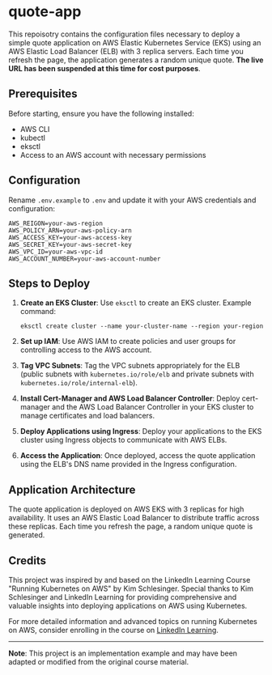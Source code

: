 # quote-app
This repoisotry contains the configuration files necessary to deploy a simple quote application on AWS Elastic Kubernetes Service (EKS) using an AWS Elastic Load Balancer (ELB) with 3 replica servers. Each time you refresh the page, the application generates a random unique quote. **The live URL has been suspended at this time for cost purposes**.

## Prerequisites

Before starting, ensure you have the following installed:
- AWS CLI
- kubectl
- eksctl
- Access to an AWS account with necessary permissions

## Configuration

Rename `.env.example` to `.env` and update it with your AWS credentials and configuration:

```
AWS_REIGON=your-aws-region
AWS_POLICY_ARN=your-aws-policy-arn
AWS_ACCESS_KEY=your-aws-access-key
AWS_SECRET_KEY=your-aws-secret-key
AWS_VPC_ID=your-aws-vpc-id
AWS_ACCOUNT_NUMBER=your-aws-account-number
```

## Steps to Deploy

1. **Create an EKS Cluster**:
   Use `eksctl` to create an EKS cluster. Example command:
   ``` 
   eksctl create cluster --name your-cluster-name --region your-region
   ```

2. **Set up IAM**:
Use AWS IAM to create policies and user groups for controlling access to the AWS account.

3. **Tag VPC Subnets**:
Tag the VPC subnets appropriately for the ELB (public subnets with `kubernetes.io/role/elb` and private subnets with `kubernetes.io/role/internal-elb`).

4. **Install Cert-Manager and AWS Load Balancer Controller**:
Deploy cert-manager and the AWS Load Balancer Controller in your EKS cluster to manage certificates and load balancers.

5. **Deploy Applications using Ingress**:
Deploy your applications to the EKS cluster using Ingress objects to communicate with AWS ELBs.

6. **Access the Application**:
Once deployed, access the quote application using the ELB's DNS name provided in the Ingress configuration.

## Application Architecture

The quote application is deployed on AWS EKS with 3 replicas for high availability. It uses an AWS Elastic Load Balancer to distribute traffic across these replicas. Each time you refresh the page, a random unique quote is generated.

## Credits

This project was inspired by and based on the LinkedIn Learning Course "Running Kubernetes on AWS" by Kim Schlesinger. Special thanks to Kim Schlesinger and LinkedIn Learning for providing comprehensive and valuable insights into deploying applications on AWS using Kubernetes.

For more detailed information and advanced topics on running Kubernetes on AWS, consider enrolling in the course on [LinkedIn Learning](https://www.linkedin.com/learning/running-kubernetes-on-aws-eks-22163437/operating-kubernetes-clusters-on-aws?u=2204681).

---

**Note**: This project is an implementation example and may have been adapted or modified from the original course material.




